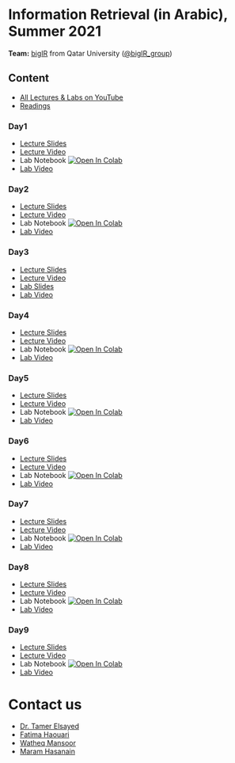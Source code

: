 # Information Retrieval (in Arabic), Summer 2021

**Team:** [bigIR](https://sites.google.com/view/bigir) from Qatar University ([@bigIR_group](https://twitter.com/bigIR_group))

## Content
* [All Lectures & Labs on YouTube](https://www.youtube.com/playlist?list=PLRdABJkXXytBZEnoaSbhJhdLE2K8Nshca)
* [Readings](https://docs.google.com/document/d/1MpEu_lroKWjTMwSMMMZT54uFrlIKCwW8Xqy8oUS91Jw/edit)
### Day1
* [Lecture Slides](https://github.com/telsayed/IR-in-Arabic/blob/master/Summer2021/lectures/day1/1-IRinArabic2021-Intro%20to%20IR%20%26%20Boolean%20Retrieval.pdf)
* [Lecture Video](https://youtu.be/LNK51UbY5BA)
* Lab Notebook [![Open In Colab](https://colab.research.google.com/assets/colab-badge.svg)](https://colab.research.google.com/drive/1c0zI5_c5E7sT9fWk0wZGR5cTrSGZgxml?usp=sharing)
* [Lab Video](https://youtu.be/Dh9XOBFEv7o)
### Day2
* [Lecture Slides](https://github.com/telsayed/IR-in-Arabic/blob/master/Summer2021/lectures/day2/2-IRinArabic2021-Indexing%20%26%20Preprocessing.pdf)
* [Lecture Video](https://youtu.be/-r_0c1G2vcg)
* Lab Notebook [![Open In Colab](https://colab.research.google.com/assets/colab-badge.svg)](https://colab.research.google.com/drive/1GxgbyG5_klcpqgK1zSAa11wtsOlBNogw?usp=sharing)
* [Lab Video](https://youtu.be/X18xFwK8kz8)
### Day3
* [Lecture Slides](https://github.com/telsayed/IR-in-Arabic/blob/master/Summer2021/lectures/day3/3-IRinArabic2021-Evaluation.pdf)
* [Lecture Video](https://youtu.be/6vcivCRt1xI)
* [Lab Slides](https://github.com/telsayed/IR-in-Arabic/blob/master/Summer2021/labs/day3/Lab3-IRinArabic2021-Evaluation.pdf)
* [Lab Video](https://www.youtube.com/watch?v=AXLelhN30oA&list=PLRdABJkXXytBZEnoaSbhJhdLE2K8Nshca&index=7)
### Day4
* [Lecture Slides](https://github.com/telsayed/IR-in-Arabic/blob/master/Summer2021/lectures/day4/4-IRinArabic2021-Ranked%20Retrieval%20I.pdf)
* [Lecture Video](https://youtu.be/EMHg-my_lxs)
* Lab Notebook [![Open In Colab](https://colab.research.google.com/assets/colab-badge.svg)](https://colab.research.google.com/drive/1F7w8KPf2yMu-h6QqcdcYSHGmpkSztgwW?usp=sharing)
* [Lab Video](https://www.youtube.com/watch?v=K6ZDNt8dVLA&list=PLRdABJkXXytBZEnoaSbhJhdLE2K8Nshca&index=5)
### Day5
* [Lecture Slides](https://github.com/telsayed/IR-in-Arabic/blob/master/Summer2021/lectures/day5/5-IRinArabic2021-Ranked%20Retrieval%20II.pdf)
* [Lecture Video](https://youtu.be/ShgSsjLTp3g)
* Lab Notebook [![Open In Colab](https://colab.research.google.com/assets/colab-badge.svg)](https://colab.research.google.com/drive/1VDnV-gv-5d2UL8yVMOyDtVvhqCF6iS__?usp=sharing)
* [Lab Video](https://www.youtube.com/watch?v=VfWP5_-fZgA&list=PLRdABJkXXytBZEnoaSbhJhdLE2K8Nshca&index=3)
### Day6
* [Lecture Slides](https://github.com/telsayed/IR-in-Arabic/blob/master/Summer2021/lectures/day6/6-IRinArabic2021-Query%20Expansion.pdf)
* [Lecture Video](https://www.youtube.com/watch?v=hRfMjrpXTBY&list=PLRdABJkXXytBZEnoaSbhJhdLE2K8Nshca&index=2)
* Lab Notebook [![Open In Colab](https://colab.research.google.com/assets/colab-badge.svg)](https://colab.research.google.com/drive/1jE8tKJOzj51DE5EyOz2GlyTV7lgsiT0f?usp=sharing)
* [Lab Video](https://www.youtube.com/watch?v=uI9u1V43Vvo&list=PLRdABJkXXytBZEnoaSbhJhdLE2K8Nshca&index=1)
### Day7
* [Lecture Slides](https://github.com/telsayed/IR-in-Arabic/blob/master/Summer2021/lectures/day7/7-IRinArabic2021-Term%20Representation.pdf)
* [Lecture Video](https://www.youtube.com/watch?v=2_VI2DA-t_w&list=PLRdABJkXXytBZEnoaSbhJhdLE2K8Nshca&index=13)
* Lab Notebook [![Open In Colab](https://colab.research.google.com/assets/colab-badge.svg)](https://colab.research.google.com/drive/1kj_Pkz1SnGPB6OIzLMRp0ZrfmRXjMc98?usp=sharing)
* [Lab Video](https://www.youtube.com/watch?v=mg-EYRYWWKQ&list=PLRdABJkXXytBZEnoaSbhJhdLE2K8Nshca&index=14)
### Day8
* [Lecture Slides](https://github.com/telsayed/IR-in-Arabic/blob/master/Summer2021/lectures/day8/8-IRinArabic2021-Introduction%20to%20the%20Transformer%20%26%20BERT.pdf)
* [Lecture Video](https://www.youtube.com/watch?v=CrIN0HcSMyA&list=PLRdABJkXXytBZEnoaSbhJhdLE2K8Nshca&index=15)
* Lab Notebook [![Open In Colab](https://colab.research.google.com/assets/colab-badge.svg)](https://colab.research.google.com/drive/1TqUG_UtYHfMfiw6pW_W_Gs5erJvlaQ_X?usp=sharing)
* [Lab Video](https://www.youtube.com/watch?v=X81nk9lMcfo&list=PLRdABJkXXytBZEnoaSbhJhdLE2K8Nshca&index=16)
### Day9
* [Lecture Slides](https://github.com/telsayed/IR-in-Arabic/blob/master/Summer2021/lectures/day9/9-IRinArabic2021-BERT%20for%20Ranking.pdf)
* [Lecture Video]()
* Lab Notebook [![Open In Colab](https://colab.research.google.com/assets/colab-badge.svg)](https://colab.research.google.com/drive/1_pSxQPKRyXWWh0lZ5rxjRPz1WYXrNcHm?usp=sharing)
* [Lab Video]()

# Contact us
- [Dr. Tamer Elsayed](mailto:telsayed@qu.edu.qa)
- [Fatima Haouari](mailto:200159617@qu.edu.qa)
- [Watheq Mansoor](mailto:wm1900793@student.qu.edu.qa)
- [Maram Hasanain](mailto:maram.hasanain@qu.edu.qa)


